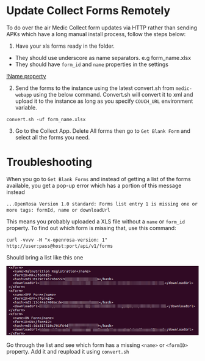 # Update Collect Forms Remotely

To do over the air Medic Collect form updates via HTTP rather than sending APKs which have a long manual install process, follow the steps below:

1. Have your xls forms ready in the folder. 
- They should use underscore as name separators. e.g form_name.xlsx
- They should have `form_id` and `name`  properties in the settings

[!Name property](img/xform_name_settings.png)

2. Send the forms to the instance using the latest convert.sh from `medic-webapp` using the below command. Convert.sh will convert it to xml and upload it to the instance as long as you specify `COUCH_URL` environment variable.
```
convert.sh -uf form_name.xlsx
```
3. Go to the Collect App. Delete All forms then go to `Get Blank Form` and select all the forms you need.

# Troubleshooting

When you go to `Get Blank Forms` and instead of getting a list of the forms available, you get a pop-up error which has a portion of this message instead

```
...OpenRosa Version 1.0 standard: Forms list entry 1 is missing one or more tags: formId, name or downloadUrl
```

This means you probably uploaded a XLS file without a `name` or `form_id` property. To find out which form is missing that, use this command:

```
curl -vvvv -H "x-openrosa-version: 1" http://user:pass@host:port/api/v1/forms
```

Should bring a list like this one

![Xform List](img/xform_list.png)


Go through the list and see which form has  a missing `<name>` or `<formID>` property. Add it and reupload it using `convert.sh`

